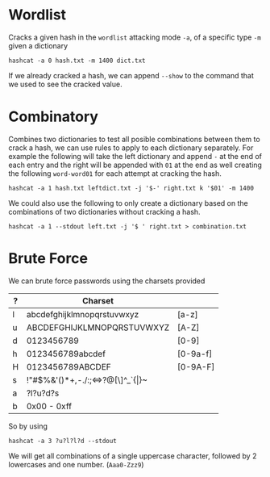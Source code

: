 # Wordlist
Cracks a given hash in the `wordlist` attacking mode `-a`, of a specific type `-m` given a dictionary
```shell
hashcat -a 0 hash.txt -m 1400 dict.txt
```

If we already cracked a hash, we can append `--show` to the command that we used to see the cracked value.

# Combinatory
Combines two dictionaries to test all posible combinations between them to crack a hash, we can use rules to apply to each dictionary separately. For example the following will take the left dictionary and append `-` at the end of each entry and the right will be appended with `01` at the end as well creating the following `word-word01` for each attempt at cracking the hash. 
```shell
hashcat -a 1 hash.txt leftdict.txt -j '$-' right.txt k '$01' -m 1400  
```
We could also use the following to only create a dictionary based on the combinations of two dictionaries without cracking a hash.
```shell
hashcat -a 1 --stdout left.txt -j '$ ' right.txt > combination.txt    
```

# Brute Force
We can brute force passwords using the charsets provided

| ?   | Charset                             |          |
| --- | ----------------------------------- | -------- |
| l   | abcdefghijklmnopqrstuvwxyz          | [a-z]    |
| u   | ABCDEFGHIJKLMNOPQRSTUVWXYZ          | [A-Z]    |
| d   | 0123456789                          | [0-9]    |
| h   | 0123456789abcdef                    | [0-9a-f] |
| H   | 0123456789ABCDEF                    | [0-9A-F] |
| s   | !"#$%&'()*+,-./:;<=>?@[\\]^_\`{\|}~ |          |
| a   | ?l?u?d?s                            |          |
| b   | 0x00 - 0xff                         |          |
  
So by using
```shell
hashcat -a 3 ?u?l?l?d --stdout
```
We will get all combinations of a single uppercase character, followed by 2 lowercases and one number. (`Aaa0-Zzz9`)